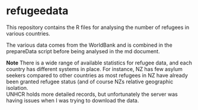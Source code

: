 # refugeedata

This repository contains the R files for analysing the number of refugees in various countries.

The various data comes from the WorldBank and is combined in the prepareData script before being analysed in the md document.

**Note** There is a wide range of available statistics for refugee data, and each country has different systems in place.  For instance, NZ has few asylum seekers compared to other countries as most refugees in NZ have already been granted refugee status (and of course NZs relative geographic isolation.  
UNHCR holds more detailed records, but unfortunately the server was having issues when I was trying to download the data.
